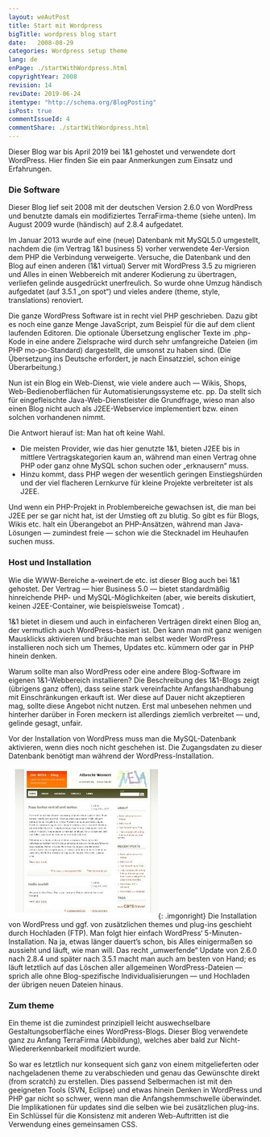 ```yaml
---
layout: weAutPost
title: Start mit Wordpress
bigTitle: wordpress blog start
date:   2008-08-29
categories: Wordpress setup theme
lang: de
enPage: ./startWithWordpress.html
copyrightYear: 2008
revision: 14
reviDate: 2019-06-24
itemtype: "http://schema.org/BlogPosting"
isPost: true
commentIssueId: 4
commentShare: ./startWithWordpress.html
---
```


Dieser Blog war bis April 2019 bei 1&1 gehostet und verwendete dort 
WordPress. Hier finden Sie ein paar Anmerkungen zum Einsatz und
Erfahrungen. <!--more-->

### Die Software
Dieser Blog lief seit 2008 mit der deutschen Version 2.6.0 von WordPress und 
benutzte damals ein modifiziertes TerraFirma-theme (siehe unten). Im August 2009 wurde (händisch) auf 2.8.4 aufgedatet.

Im Januar 2013 wurde auf eine (neue) Datenbank mit MySQL5.0 umgestellt, nachdem die (im Vertrag 1&1 business 5) vorher verwendete 4er-Version dem PHP die Verbindung verweigerte. Versuche, die Datenbank und den Blog auf einen anderen (1&1 virtual) Server mit WordPress 3.5 zu migrieren und Alles in einen Webbereich mit anderer Kodierung zu übertragen, verliefen gelinde ausgedrückt unerfreulich. So wurde ohne Umzug händisch aufgedatet (auf 3.5.1 „on spot“) und vieles andere (theme, style, translations) renoviert.

Die ganze WordPress Software ist in recht viel PHP geschrieben. Dazu gibt es noch eine ganze Menge JavaScript, zum Beispiel für die auf dem client laufenden Editoren. Die optionale Übersetzung englischer Texte im .php-Kode in eine andere Zielsprache wird durch sehr umfangreiche Dateien (im PHP mo-po-Standard) dargestellt, die umsonst zu haben sind. (Die Übersetzung ins Deutsche erfordert, je nach Einsatzziel, schon einige Überarbeitung.)

Nun ist ein Blog ein Web-Dienst, wie viele andere auch — Wikis, Shops, Web-Bedienoberflächen für Automatisierungssysteme etc. pp. Da stellt sich für eingefleischte Java-Web-Dienstleister die Grundfrage, wieso man also einen Blog nicht auch als J2EE-Webservice implementiert bzw. einen solchen vorhandenen nimmt.

Die Antwort hierauf ist: Man hat oft keine Wahl. 
- Die meisten Provider, wie das hier genutzte 1&1, bieten J2EE bis in mittlere Vertragskategorien kaum an, während man einen Vertrag ohne PHP oder ganz ohne MySQL schon suchen oder „erknausern“ muss. 
- Hinzu kommt, dass PHP wegen der wesentlich geringen Einstiegshürden und der viel flacheren Lernkurve für kleine Projekte verbreiteter ist als J2EE. 

Und wenn ein PHP-Projekt in Problembereiche gewachsen ist, die man bei J2EE per se gar nicht hat, ist der Umstieg oft zu blutig. So gibt es für Blogs, Wikis etc. halt ein Überangebot an PHP-Ansätzen, während man Java-Lösungen — zumindest freie — schon wie die Stecknadel im Heuhaufen suchen muss.

### Host und Installation
Wie die WWW-Bereiche a-weinert.de etc. ist dieser Blog auch bei 1&1 gehostet. Der Vertrag — hier Business 5.0 — bietet standardmäßig hinreichende PHP- und MySQL-Möglichkeiten (aber, wie bereits diskutiert, keinen J2EE-Container, wie beispielsweise Tomcat) .

1&1 bietet in diesem und auch in einfacheren Verträgen direkt einen Blog an, der vermutlich auch WordPress-basiert ist. Den kann man mit ganz wenigen Mausklicks aktivieren und bräuchte man selbst weder WordPress installieren noch sich um Themes, Updates etc. kümmern oder gar in PHP hinein denken.

Warum sollte man also WordPress oder eine andere Blog-Software im eigenen 1&1-Webbereich installieren? Die Beschreibung des 1&1-Blogs zeigt (übrigens ganz offen), dass seine stark vereinfachte Anfangshandhabung mit Einschränkungen erkauft ist. Wer diese auf Dauer nicht akzeptieren mag, sollte diese Angebot nicht nutzen. Erst mal unbesehen nehmen und hinterher darüber in Foren meckern ist allerdings ziemlich verbreitet — und, gelinde gesagt, unfair.

Vor der Installation von WordPress muss man die MySQL-Datenbank aktivieren, wenn dies noch nicht geschehen ist. Die Zugangsdaten zu dieser Datenbank benötigt man während der WordPress-Installation.

![terraFirma theme](/assets/images/oldStartTheme.jpg "Ursprüngliches Aussehen (TerraFirma) vor neuem theme"){: .imgonright}
Die Installation von WordPress und ggf. von zusätzlichen themes und plug-ins geschieht durch Hochladen (FTP). Man folgt hier einfach WordPress‘ 5-Minuten-Installation. Na ja, etwas länger dauert’s schon, bis Alles einigermaßen so aussieht und läuft, wie man will. Das recht „umwerfende“ Update von 2.6.0 nach 2.8.4 und später nach 3.5.1 macht man auch am besten von Hand; es läuft letztlich auf das Löschen aller allgemeinen WordPress-Dateien — sprich alle ohne Blog-spezifische Individualisierungen — und Hochladen der übrigen neuen Dateien hinaus.

### Zum theme

Ein theme ist die zumindest prinzipiell leicht auswechselbare Gestaltungsoberfläche eines WordPress-Blogs. Dieser Blog verwendete ganz zu Anfang TerraFirma (Abbildung), welches aber bald zur Nicht-Wiedererkennbarkeit modifiziert wurde.

So war es letztlich nur konsequent sich ganz von einem mitgelieferten oder nachgeladenen theme zu verabschieden und genau das Gewünschte direkt (from scratch) zu erstellen. Dies passend Selbermachen ist mit den geeigneten Tools (SVN, Eclipse) und etwas hinein Denken in WordPress und PHP gar nicht so schwer, wenn man die Anfangshemmschwelle überwindet. Die Implikationen für updates sind die selben wie bei zusätzlichen plug-ins. Ein Schlüssel für die Konsistenz mit anderen Web-Auftritten ist die Verwendung eines gemeinsamen CSS.